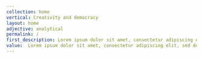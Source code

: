 ```yaml
---
collection: home
vertical: Creativity and democracy
layout: home
adjective: analytical
permalink: /
first_description: Lorem ipsum dolor sit amet, consectetur adipiscing elit, sed do eiusmod tempor incididunt ut labore et dolore magna aliqua. Urna nunc id cursus metus aliquam eleifend mi in nulla. Hac habitasse platea ictumst vestibulum. Eros in cursus turpis massa tincidunt dui ut ornare.
value:  Lorem ipsum dolor sit amet, consectetur adipiscing elit, sed do eiusmod tempor incididunt ut labore et dolore magna aliqua
---
```

